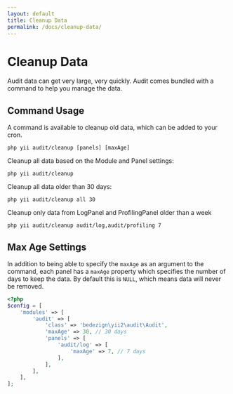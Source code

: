 ```yaml
---
layout: default
title: Cleanup Data
permalink: /docs/cleanup-data/
---
```


# Cleanup Data

Audit data can get very large, very quickly.  Audit comes bundled with a command to help you manage the data.

## Command Usage

A command is available to cleanup old data, which can be added to your cron. 

```
php yii audit/cleanup [panels] [maxAge]
```

Cleanup all data based on the Module and Panel settings:
```
php yii audit/cleanup
```

Cleanup all data older than 30 days:
```
php yii audit/cleanup all 30
```

Cleanup only data from LogPanel and ProfilingPanel older than a week
```
php yii audit/cleanup audit/log,audit/profiling 7
```

## Max Age Settings

In addition to being able to specify the `maxAge` as an argument to the command, each panel has a `maxAge` 
property which specifies the number of days to keep the data.  By default this is `NULL`, which means data 
will never be removed.

```php
<?php
$config = [
    'modules' => [
        'audit' => [
            'class' => 'bedezign\yii2\audit\Audit',
            'maxAge' => 30, // 30 days
            'panels' => [
                'audit/log' => [
                    'maxAge' => 7, // 7 days
                ],
            ],
        ],
    ],
];
```
